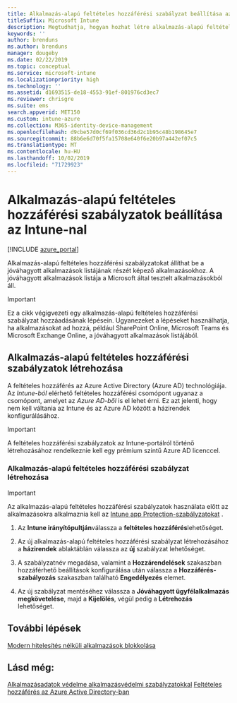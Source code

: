 ```yaml
---
title: Alkalmazás-alapú feltételes hozzáférési szabályzat beállítása az Intune-nal
titleSuffix: Microsoft Intune
description: Megtudhatja, hogyan hozhat létre alkalmazás-alapú feltételes hozzáférési szabályzatot az Intune-nal.
keywords: ''
author: brenduns
ms.author: brenduns
manager: dougeby
ms.date: 02/22/2019
ms.topic: conceptual
ms.service: microsoft-intune
ms.localizationpriority: high
ms.technology: ''
ms.assetid: d1693515-de18-4553-91ef-801976cd3ec7
ms.reviewer: chrisgre
ms.suite: ems
search.appverid: MET150
ms.custom: intune-azure
ms.collection: M365-identity-device-management
ms.openlocfilehash: d9cbe57d0cf69f036cd36d2c1b95c48b198645e7
ms.sourcegitcommit: 88b6e6d70f5fa15708e640f6e20b97a442ef07c5
ms.translationtype: MT
ms.contentlocale: hu-HU
ms.lasthandoff: 10/02/2019
ms.locfileid: "71729923"
---
```

# <a name="set-up-app-based-conditional-access-policies-with-intune"></a>Alkalmazás-alapú feltételes hozzáférési szabályzatok beállítása az Intune-nal

[!INCLUDE [azure_portal](../includes/azure_portal.md)]

Alkalmazás-alapú feltételes hozzáférési szabályzatokat állíthat be a jóváhagyott alkalmazások listájának részét képező alkalmazásokhoz. A jóváhagyott alkalmazások listája a Microsoft által tesztelt alkalmazásokból áll.

> [!IMPORTANT]
> Ez a cikk végigvezeti egy alkalmazás-alapú feltételes hozzáférési szabályzat hozzáadásának lépésein. Ugyanezeket a lépéseket használhatja, ha alkalmazásokat ad hozzá, például SharePoint Online, Microsoft Teams és Microsoft Exchange Online, a jóváhagyott alkalmazások listájából.

## <a name="create-app-based-conditional-access-policies"></a>Alkalmazás-alapú feltételes hozzáférési szabályzatok létrehozása
A feltételes hozzáférés az Azure Active Directory (Azure AD) technológiája. Az *Intune-ból* elérhető feltételes hozzáférési csomópont ugyanaz a csomópont, amelyet az *Azure AD-ből* is el lehet érni. Ez azt jelenti, hogy nem kell váltania az Intune és az Azure AD között a házirendek konfigurálásához.

> [!IMPORTANT]
> A feltételes hozzáférési szabályzatok az Intune-portálról történő létrehozásához rendelkeznie kell egy prémium szintű Azure AD licenccel.

### <a name="to-create-an-app-based-conditional-access-policy"></a>Alkalmazás-alapú feltételes hozzáférési szabályzat létrehozása

> [!IMPORTANT]
> Az alkalmazás-alapú feltételes hozzáférési szabályzatok használata előtt az alkalmazásokra alkalmaznia kell az [Intune app Protection-szabályzatokat](../apps/app-protection-policies.md) .

1. Az **Intune irányítópultján**válassza a **feltételes hozzáférés**lehetőséget.

2. Az új alkalmazás-alapú feltételes hozzáférési szabályzat létrehozásához a **házirendek** ablaktáblán válassza az **új** szabályzat lehetőséget.

4. A szabályzatnév megadása, valamint a **Hozzárendelések** szakaszban hozzáférhető beállítások konfigurálása után válassza a **Hozzáférés-szabályozás** szakaszban található **Engedélyezés** elemet.

5. Az új szabályzat mentéséhez válassza a **Jóváhagyott ügyfélalkalmazás megkövetelése**, majd a **Kijelölés**, végül pedig a **Létrehozás** lehetőséget.

## <a name="next-steps"></a>További lépések
[Modern hitelesítés nélküli alkalmazások blokkolása](app-modern-authentication-block.md)

## <a name="see-also"></a>Lásd még:

[Alkalmazásadatok védelme alkalmazásvédelmi szabályzatokkal](../apps/app-protection-policies.md)
[Feltételes hozzáférés az Azure Active Directory-ban](https://docs.microsoft.com/azure/active-directory/active-directory-conditional-access)
